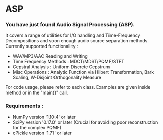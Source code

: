 # ASP

### You have just found Audio Signal Processing (ASP).
It covers a range of utilities for I/O handling and Time-Frequency Decompositions and soon enough audio source separation methods.
Currently supported functionallity :
- WAV/MP3/AAC Reading and Writing
- Time Frequency Methods : MDCT/MDST/PQMF/STFT
- Cepstral Analysis : Uniform Discrete Cepstrum
- Misc Operations : Analytic Function via Hilbert Transformation, Bark Scaling, W-Disjoint Orthogonality Measure

For code usage, please refer to each class. Examples are given inside method or in the "main()" call.

### Requirements :
- NumPy version   '1.10.4' or later
- SciPy version   '0.17.0' or later (Crucial for avoiding poor reconstruction for the complex PQMF)
- cPickle version '1.71' or later